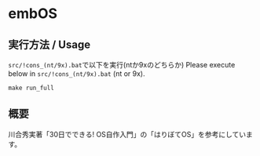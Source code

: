 # embOS

## 実行方法 / Usage
``src/!cons_(nt/9x).bat``で以下を実行(ntか9xのどちらか)
Please execute below in ``src/!cons_(nt/9x).bat`` (nt or 9x).
```
make run_full
```

## 概要  
川合秀実著「30日でできる! OS自作入門」の「はりぼてOS」を参考にしています。
